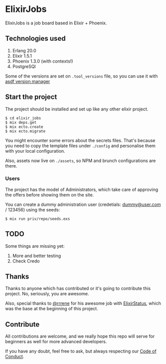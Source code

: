 # ElixirJobs

ElixirJobs is a job board based in Elixir + Phoenix.

## Technologies used

1. Erlang 20.0
2. Elixir 1.5.1
3. Phoenix 1.3.0 (with contexts!)
4. PostgreSQl

Some of the versions are set on `.tool_versions` file, so you can use it with [asdf version manager](https://github.com/asdf-vm/asdf)

## Start the project

The project should be installed and set up like any other elixir project.

```
$ cd elixir_jobs
$ mix deps.get
$ mix ecto.create
$ mix ecto.migrate
```

You might encounter some errors about the secrets files. That's because you need to copy the template files under `./config` and personalise them with your local configuration.

Also, assets now live on `./assets`, so NPM and brunch configurations are there.

### Users

The project has the model of Administrators, which take care of approving the offers before showing them on the site.

You can create a dummy administration user (credetials: dummy@user.com / 123456)  using the seeds:

```
$ mix run priv/repo/seeds.exs
```

## TODO

Some things are missing yet:

1. More and better testing
2. Check Credo

## Thanks

Thanks to anyone which has contributed or it's going to contribute this project. No, seriously, you are awesome.

Also, special thanks to [@rrrene](https://github.com/rrrene) for his awesome job with [ElixirStatus](https://github.com/rrrene/elixirstatus-web), which was the base at the beginning of this project.

## Contribute

All contributions are welcome, and we really hope this repo will serve for beginners as well for more advanced developers.

If you have any doubt, feel free to ask, but always respecting our [Code of Conduct](https://github.com/odarriba/elixir_jobs/blob/master/CODE_OF_CONDUCT.md).
